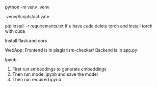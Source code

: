 python -m venv .venv

.venv/Scripts/activate

pip install -r requirements.txt
If u have cuda delete torch and install torch with cuda

Install flask and cors

WebApp:
Frontend is in plagiarism-checker/
Backend is in app.py

Ipynb:
1. First run embeddings to generate embeddings
2. Then run model.ipynb and save the model
3. Then run required ipynb
